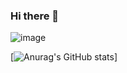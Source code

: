 ### Hi there 👋
![image](https://www.codewars.com/users/Vitaliy%20Replyuk/badges/micro)
<!--
**vr242kj/vr242kj** is a ✨ _special_ ✨ repository because its `README.md` (this file) appears on your GitHub profile.


Here are some ideas to get you started:

- 🔭 I’m currently working on ...
- 🌱 I’m currently learning ...
- 👯 I’m looking to collaborate on ...
- 🤔 I’m looking for help with ...
-->
[![Anurag's GitHub stats](https://github-readme-stats.vercel.app/api?username=vr242kj)]
